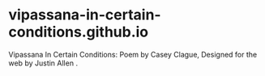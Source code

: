 # vipassana-in-certain-conditions.github.io

Vipassana In Certain Conditions: Poem by Casey Clague, Designed for the web by Justin Allen .
